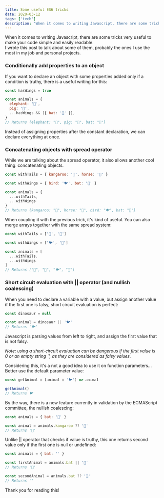 ```yaml
---
title: Some useful ES6 tricks
date: 2020-03-12
tags: ['tech']
description: "When it comes to writing Javascript, there are some tricks very useful to make your code simple and easily readable. I wrote this post to talk about some of them, probably the ones I use the most in my job and personal projects...."
---
```


When it comes to writing Javascript, there are some tricks very useful to make your code simple and easily readable.  
I wrote this post to talk about some of them, probably the ones I use the most in my job and personal projects.

### Conditionally add properties to an object

If you want to declare an object with some properties added only if a condition is truthy, there is a useful writing for this:

```js
const hasWings = true

const animals = {
  elephant: '🐘',
  pig: '🐷',
  ...hasWings && ({ bat: '🦇' }),
}
// Returns {elephant: "🐘", pig: "🐷", bat: "🦇"}
```

Instead of assigning properties after the constant declaration, we can declare everything at once.

### Concatenating objects with spread operator

While we are talking about the spread operator, it also allows another cool thing: concatenating objects.

```js
const withTails = { kangaroo: '🦘', horse: '🐎' }

const withWings = { bird: '🐦', bat: '🦇' }

const animals = {
  ...withTails,
  ...withWings
}
// Returns {kangaroo: "🦘", horse: "🐎", bird: "🐦", bat: "🦇"}
```

When coupling it with the previous trick, it's kind of useful.
You can also merge arrays together with the same spread system:

```js
const withTails = ['🦘', '🐎']

const withWings = ['🐦', '🦇']

const animals = [
  ...withTails,
  ...withWings
]
// Returns ["🦘", "🐎", "🐦", "🦇"]
```

### Short circuit evaluation with || operator (and nullish coalescing)

When you need to declare a variable with a value, but assign another value if the first one is falsy, short circuit evaluation is perfect:

```js
const dinosaur = null

const animal = dinosaur || '🐦'
// Returns '🐦'
```

Javascript is parsing values from left to right, and assign the first value that is not falsy.

*Note: using a short-circuit evaluation can be dangerous if the first value is 0 or an empty string '', as they are considered as falsy values.*

Considering this, it's a not a good idea to use it on function parameters... Better use the default parameter value:

```js
const getAnimal = (animal = '🐦') => animal

getAnimal()
// Returns 🐦
```

By the way, there is a new feature currently in validation by the ECMAScript committee, the nullish coalescing:

```js
const animals = { bat: '🦇' }

const animal = animals.kangaroo ?? '🐘'
// Returns '🐘'
```

Unlike || operator that checks if value is truthy, this one returns second value only if the first one is null or undefined:

```js
const animals = { bat: '' }

const firstAnimal = animals.bat || '🐘'
// Returns '🐘'

const secondAnimal = animals.bat ?? '🐘'
// Returns ''
```

Thank you for reading this!

